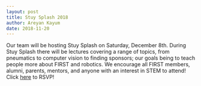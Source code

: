 ```yaml
---
layout: post
title: Stuy Splash 2018
author: Areyan Kayum
date: 2018-11-20
---
```

Our team will be hosting Stuy Splash on Saturday, December 8th. During Stuy Splash there will be lectures covering a range of topics, from pneumatics to computer vision to finding sponsors; our goals being to teach people more about FIRST and robotics. We encourage all FIRST members, alumni, parents, mentors, and anyone with an interest in STEM to attend! Click [here](https://tinyurl.com/stuysplash18) to RSVP!
